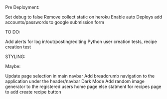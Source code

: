 
Pre Deployment:

Set debug to false
Remove collect static on heroku 
Enable auto Deploys 
add accounts/passwords to google submission form 

TO DO:

Add alerts for log in/out/posting/editing
Python user creation tests, recipe creation test 

STYLING:

Maybe:
 
Update page selection in main navbar
Add breadcrumb navigation to the application under the header/navbar
Dark Mode
Add random image generator to the registered users home page
else statment for recipes page to add create recipe button 


